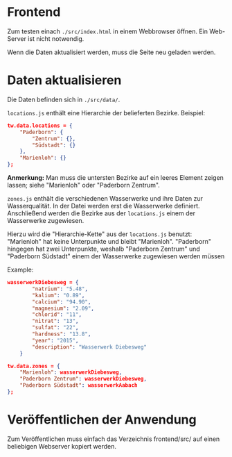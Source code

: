 Frontend
========

Zum testen einach ```./src/index.html``` in einem Webbrowser öffnen. Ein Web-
Server ist nicht notwendig.

Wenn die Daten aktualisiert werden, muss die Seite neu geladen werden.


Daten aktualisieren
===================

Die Daten befinden sich in ```./src/data/```. 

```locations.js``` enthält eine Hierarchie der belieferten Bezirke. Beispiel:

```json
tw.data.locations = {
	"Paderborn": {
		"Zentrum": {},
		"Südstadt": {}
	},
	"Marienloh": {}
};
```

**Anmerkung:** Man muss die untersten Bezirke auf ein leeres Element zeigen lassen; siehe "Marienloh" oder "Paderborn Zentrum".

```zones.js``` enthält die verschiedenen Wasserwerke und ihre Daten zur 
Wasserqualität. In der Datei werden erst die Wasserwerke definiert. 
Anschließend werden die Bezirke aus der ```locations.js``` einem der 
Wasserwerke zugewiesen.

Hierzu wird die "Hierarchie-Kette" aus der ```locations.js``` benutzt: "Marienloh" hat keine Unterpunkte und bleibt "Marienloh". "Paderborn" hingegen hat zwei Unterpunkte, weshalb "Paderborn Zentrum" und "Paderborn Südstadt" einem der Wasserwerke zugewiesen werden müssen

Example:
```json
wasserwerkDiebesweg = {
		"natrium": "5.48",
		"kalium": "0.89",
		"calcium": "94.90",
		"magnesium": "2.09",
		"chlorid": "11",
		"nitrat": "13",
		"sulfat": "22",
		"hardness": "13.8",
		"year": "2015",
		"description": "Wasserwerk Diebesweg"
	}

tw.data.zones = {
	"Marienloh": wasserwerkDiebesweg,
	"Paderborn Zentrum": wasserwerkDiebesweg,
	"Paderborn Südstadt": wasserwerkAabach
};
```

Veröffentlichen der Anwendung
=============================

Zum Veröffentlichen muss einfach das Verzeichnis frontend/src/ auf einen 
beliebigen Webserver kopiert werden. 